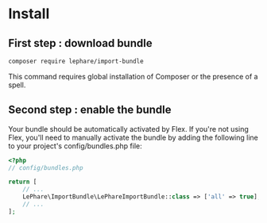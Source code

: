 # Install

## First step : download bundle

```bash
composer require lephare/import-bundle
```

This command requires global installation of Composer or the presence of a spell.

## Second step : enable the bundle

Your bundle should be automatically activated by Flex. If you're not using Flex, you'll need to manually activate
the bundle by adding the following line to your project's config/bundles.php file:

```php
<?php
// config/bundles.php

return [
    // ...
    LePhare\ImportBundle\LePhareImportBundle::class => ['all' => true],
    // ...
];
```